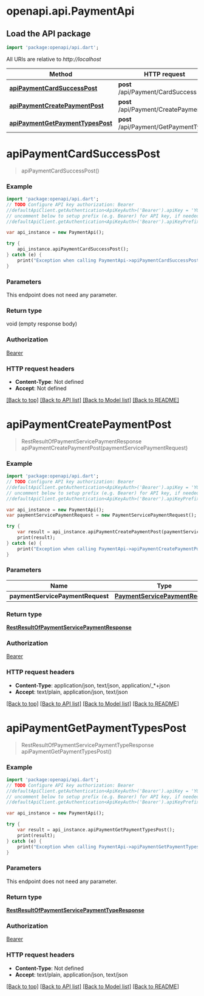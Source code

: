 # openapi.api.PaymentApi

## Load the API package
```dart
import 'package:openapi/api.dart';
```

All URIs are relative to *http://localhost*

Method | HTTP request | Description
------------- | ------------- | -------------
[**apiPaymentCardSuccessPost**](PaymentApi.md#apiPaymentCardSuccessPost) | **post** /api/Payment/CardSuccess | 
[**apiPaymentCreatePaymentPost**](PaymentApi.md#apiPaymentCreatePaymentPost) | **post** /api/Payment/CreatePayment | 
[**apiPaymentGetPaymentTypesPost**](PaymentApi.md#apiPaymentGetPaymentTypesPost) | **post** /api/Payment/GetPaymentTypes | 


# **apiPaymentCardSuccessPost**
> apiPaymentCardSuccessPost()



### Example 
```dart
import 'package:openapi/api.dart';
// TODO Configure API key authorization: Bearer
//defaultApiClient.getAuthentication<ApiKeyAuth>('Bearer').apiKey = 'YOUR_API_KEY';
// uncomment below to setup prefix (e.g. Bearer) for API key, if needed
//defaultApiClient.getAuthentication<ApiKeyAuth>('Bearer').apiKeyPrefix = 'Bearer';

var api_instance = new PaymentApi();

try { 
    api_instance.apiPaymentCardSuccessPost();
} catch (e) {
    print("Exception when calling PaymentApi->apiPaymentCardSuccessPost: $e\n");
}
```

### Parameters
This endpoint does not need any parameter.

### Return type

void (empty response body)

### Authorization

[Bearer](../README.md#Bearer)

### HTTP request headers

 - **Content-Type**: Not defined
 - **Accept**: Not defined

[[Back to top]](#) [[Back to API list]](../README.md#documentation-for-api-endpoints) [[Back to Model list]](../README.md#documentation-for-models) [[Back to README]](../README.md)

# **apiPaymentCreatePaymentPost**
> RestResultOfPaymentServicePaymentResponse apiPaymentCreatePaymentPost(paymentServicePaymentRequest)



### Example 
```dart
import 'package:openapi/api.dart';
// TODO Configure API key authorization: Bearer
//defaultApiClient.getAuthentication<ApiKeyAuth>('Bearer').apiKey = 'YOUR_API_KEY';
// uncomment below to setup prefix (e.g. Bearer) for API key, if needed
//defaultApiClient.getAuthentication<ApiKeyAuth>('Bearer').apiKeyPrefix = 'Bearer';

var api_instance = new PaymentApi();
var paymentServicePaymentRequest = new PaymentServicePaymentRequest(); // PaymentServicePaymentRequest | 

try { 
    var result = api_instance.apiPaymentCreatePaymentPost(paymentServicePaymentRequest);
    print(result);
} catch (e) {
    print("Exception when calling PaymentApi->apiPaymentCreatePaymentPost: $e\n");
}
```

### Parameters

Name | Type | Description  | Notes
------------- | ------------- | ------------- | -------------
 **paymentServicePaymentRequest** | [**PaymentServicePaymentRequest**](PaymentServicePaymentRequest.md)|  | [optional] 

### Return type

[**RestResultOfPaymentServicePaymentResponse**](RestResultOfPaymentServicePaymentResponse.md)

### Authorization

[Bearer](../README.md#Bearer)

### HTTP request headers

 - **Content-Type**: application/json, text/json, application/_*+json
 - **Accept**: text/plain, application/json, text/json

[[Back to top]](#) [[Back to API list]](../README.md#documentation-for-api-endpoints) [[Back to Model list]](../README.md#documentation-for-models) [[Back to README]](../README.md)

# **apiPaymentGetPaymentTypesPost**
> RestResultOfPaymentServicePaymentTypeResponse apiPaymentGetPaymentTypesPost()



### Example 
```dart
import 'package:openapi/api.dart';
// TODO Configure API key authorization: Bearer
//defaultApiClient.getAuthentication<ApiKeyAuth>('Bearer').apiKey = 'YOUR_API_KEY';
// uncomment below to setup prefix (e.g. Bearer) for API key, if needed
//defaultApiClient.getAuthentication<ApiKeyAuth>('Bearer').apiKeyPrefix = 'Bearer';

var api_instance = new PaymentApi();

try { 
    var result = api_instance.apiPaymentGetPaymentTypesPost();
    print(result);
} catch (e) {
    print("Exception when calling PaymentApi->apiPaymentGetPaymentTypesPost: $e\n");
}
```

### Parameters
This endpoint does not need any parameter.

### Return type

[**RestResultOfPaymentServicePaymentTypeResponse**](RestResultOfPaymentServicePaymentTypeResponse.md)

### Authorization

[Bearer](../README.md#Bearer)

### HTTP request headers

 - **Content-Type**: Not defined
 - **Accept**: text/plain, application/json, text/json

[[Back to top]](#) [[Back to API list]](../README.md#documentation-for-api-endpoints) [[Back to Model list]](../README.md#documentation-for-models) [[Back to README]](../README.md)

